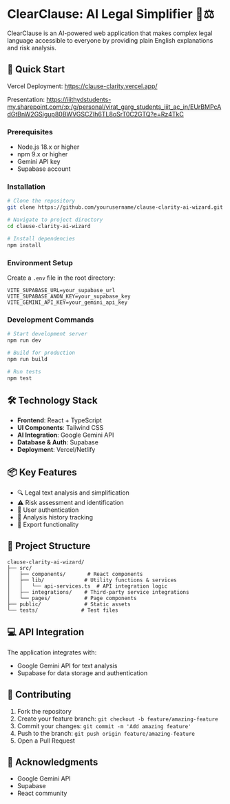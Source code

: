 # ClearClause: AI Legal Simplifier 🤖⚖️

ClearClause is an AI-powered web application that makes complex legal language accessible to everyone by providing plain English explanations and risk analysis.

## 🚀 Quick Start
Vercel Deployment:
https://clause-clarity.vercel.app/

Presentation:
https://iiithydstudents-my.sharepoint.com/:p:/g/personal/virat_garg_students_iiit_ac_in/EUrBMPcAdGtBnW2GSigup80BWVGSCZIh6TL8oSrT0C2GTQ?e=Rz4TkC

### Prerequisites

- Node.js 18.x or higher
- npm 9.x or higher
- Gemini API key
- Supabase account

### Installation

```bash
# Clone the repository
git clone https://github.com/yourusername/clause-clarity-ai-wizard.git

# Navigate to project directory
cd clause-clarity-ai-wizard

# Install dependencies
npm install
```

### Environment Setup

Create a `.env` file in the root directory:

```env
VITE_SUPABASE_URL=your_supabase_url
VITE_SUPABASE_ANON_KEY=your_supabase_key
VITE_GEMINI_API_KEY=your_gemini_api_key
```

### Development Commands

```bash
# Start development server
npm run dev

# Build for production
npm run build

# Run tests
npm test
```

## 🛠️ Technology Stack

- **Frontend**: React + TypeScript
- **UI Components**: Tailwind CSS
- **AI Integration**: Google Gemini API
- **Database & Auth**: Supabase
- **Deployment**: Vercel/Netlify

## 📦 Key Features

- 🔍 Legal text analysis and simplification
- ⚠️ Risk assessment and identification
- 👤 User authentication
- 📝 Analysis history tracking
- 💾 Export functionality

## 📁 Project Structure

```
clause-clarity-ai-wizard/
├── src/
│   ├── components/       # React components
│   ├── lib/             # Utility functions & services
│   │   └── api-services.ts  # API integration logic
│   ├── integrations/    # Third-party service integrations
│   └── pages/           # Page components
├── public/              # Static assets
└── tests/              # Test files
```

## 💻 API Integration

The application integrates with:
- Google Gemini API for text analysis
- Supabase for data storage and authentication

## 🤝 Contributing

1. Fork the repository
2. Create your feature branch: `git checkout -b feature/amazing-feature`
3. Commit your changes: `git commit -m 'Add amazing feature'`
4. Push to the branch: `git push origin feature/amazing-feature`
5. Open a Pull Request


## 🙏 Acknowledgments

- Google Gemini API
- Supabase
- React community

